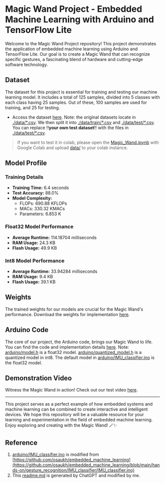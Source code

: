# Magic Wand Project - Embedded Machine Learning with Arduino and TensorFlow Lite

Welcome to the Magic Wand Project repository! This project demonstrates the application of embedded machine learning using Arduino and TensorFlow Lite. Our goal is to create a Magic Wand that can recognize specific gestures, a fascinating blend of hardware and cutting-edge software technology.

## Dataset
The dataset for this project is essential for training and testing our machine learning model. It includes a total of 125 samples, divided into 5 classes with each class having 25 samples. Out of these, 100 samples are used for training, and 25 for testing.
- Access the dataset [here](./data). Note: the original datasets locate in [./data/*.csv](./data). We then split it into [./data/train/*.csv](./data/train/) and [./data/test/*.csv](./data/test/). You can replace ‼️**your own test dataset**‼️ with the files in [./data/test/*.csv](./data/test/). 

> If you want to test it in colab, please open the [Magic_Wand.ipynb](./Magic_Wand.ipynb) with Google Colab and upload [data/](./data/) to your colab instance.

## Model Profile

### Training Details
- **Training Time:** 6.4 seconds
- **Test Accuracy:** 88.0%
- **Model Complexity:**
  - FLOPs: 690.88 KFLOPs
  - MACs: 330.32 KMACs
  - Parameters: 6.853 K

### Float32 Model Performance
- **Average Runtime:** 114.18704 milliseconds
- **RAM Usage:** 24.3 KB
- **Flash Usage:** 49.9 KB

### Int8 Model Performance
- **Average Runtime:** 33.94284 milliseconds
- **RAM Usage:** 9.4 KB
- **Flash Usage:** 39.1 KB

## Weights
The trained weights for our models are crucial for the Magic Wand's performance. Download the weights for implementation [here](./weights).

## Arduino Code
The core of our project, the Arduino code, brings our Magic Wand to life. You can find the code and implementation details [here](./arduino).
Note: [arduino/model.h](arduino/model.h) is a float32 model. [arduino/quantized_model.h](arduino/quantized_model.h) is a quantized model in int8. The default model in [arduino/IMU_classifier.ino](arduino/IMU_classifier.ino) is the float32 model.

## Demonstration Video
Witness the Magic Wand in action! Check out our test video [here](https://1drv.ms/v/s!AqenOA57360giKli8E5F6MsIUq8OUg?e=a6dGig).

---

This project serves as a perfect example of how embedded systems and machine learning can be combined to create interactive and intelligent devices. We hope this repository will be a valuable resource for your learning and experimentation in the field of embedded machine learning. Enjoy exploring and creating with the Magic Wand! 🪄✨


## Reference

1. [arduino/IMU_classifier.ino](arduino/IMU_classifier.ino) is modified from [https://github.com/osaukh/embedded_machine_learning](https://github.com/osaukh/embedded_machine_learning/blob/main/hands-on/gesture_recognition/IMU_classifier/IMU_classifier.ino)
2. This [readme.md](readme.md) is generated by ChatGPT and modified by me.

